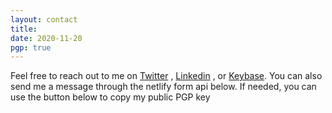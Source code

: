 ```yaml
---
layout: contact
title: 
date: 2020-11-20 
pgp: true 
---
```


Feel free to reach out to me on <a href="https://twitter.com/ZhuSonya" class="highlighted">Twitter</a> , <a href="https://www.linkedin.com/in/tyler-b-a700a1aa/" class="highlighted">Linkedin</a> , or <a href="https://keybase.io/tbutler320" class="highlighted">Keybase</a>. You can also send me a message through the netlify form api below. If needed, you can use the button below to copy my public PGP key 
